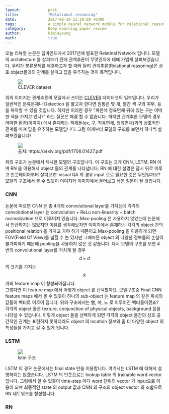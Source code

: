 ```yaml
---
layout:            post
title:             "Relational reasoning"
date:              2017-08-10 13:10:00 +0300
tags:              A simple neural network module for relational reasoning ( Adam Santoro et al., 2017 )
category:          Deep Learning paper review
author:            kimjeyoung
math:              true
---
```


오늘 리뷰할 논문은 딥마인드에서 2017년에 발표한 Relatinal Network 입니다. 모델의 architecture 를 살펴보기 전에 관계추론이 무엇인지에 대해 가볍게
살펴보겠습니다. 우리가 분류문제를 해결하고자 할 때와 달리 관계추론(Relational reasoning)은 상호 object들과의 관계를 살피고 답을 유추하는 것이 목적입니다.

<figure>
   <img src="{{ "/media/img/CLEVER.jpg" | absolute_url }}" />
   <figcaption>CLEVER dataset</figcaption>
</figure>

위의 이미지는 관계추론의 모델에서 쓰이는 [CLEVER](https://cs.stanford.edu/people/jcjohns/clevr/) 데이터셋의 일부입니다. 우리가 일반적인 분류문제나 Detection 을 풀고자 한다면 원통은 몇 개, 빨간 색 구의 여부,
등을 파악할 수 있을 것입니다. 하지만 이러한 경우 "파란색 정육면체 뒤에 있는 구는 어떠한 색을 가지고 있니?" 라는 질문은 해결 할 수 없습니다.
하지만 관계추론 모델의 경우 어떠한 환경(이미지) 에서 존재하는 객체들(ex, 구, 직육면체, 정육면체)과의 상호적인 관계를 따져 답을 유추하는 모델입니다.
그럼 이제부터 모델의 구조를 보면서 하나씩 살펴보겠습니다!

<figure>
   <img src="{{ "/media/img/RN.png" | absolute_url }}" />
   <figcaption>출처: https://arxiv.org/pdf/1706.01427.pdf</figcaption>
</figure>

위의 구조가 논문에서 제시한 모델의 구조입니다. 이 구조는 크게 CNN, LSTM, RN 이며 RN 을 이용해서 object 들의 관계를 나타냅니다. RN 에 대한 설명은 잠시 뒤로 미루고 인풋레이어부터 살펴보죠!
visual QA 의 경우 input 으로 필요한 것은 무엇일까요? 모델의 구조에서 볼 수 있듯이 이미지와 이미지에서 물어보고 싶은 질문이 될 것입니다. <br>

### CNN

논문에 따르면 CNN 은 총 4개의 convolutional layer를 가지는데 각각의 convolutional layer 는
convolution + ReLu non-linearity + batch normalization 으로 이루어져 있습니다. Max-pooling 은 사용하지 않았는데 논문에서 언급하지는 않았지만 이유를 생각해보자면
이미지에서 존재하는 각각의 object 간의 positional relation 를 가지고 가야 하기 때문이고 Max-pooling 을 이용하게 되면 FOV(Field Of View)를 넓힐 수 는 있지만
그에따른 object 의 다양한 정보들의 손실이 불가피하기 때문에 pooling을 사용하지 않은 것 같습니다. 다시 모델의 구조를 보면 4번의 convolutional layer를 거치게 될 경우
$$ d \times d $$ 의 크기를 가지는 $$ k $$ 개의 feature map 이 형성되어집니다. <br>
그렇다면 이 feature map 에서 어떻게 object 를 선택할까요.
모델구조중 Final CNN feature maps 에서 볼 수 있듯이 하나의 sub-object 는 feature map 의 같은 위치의 값들의 벡터로 이루어 집니다. 위의 구조에서는 빨, 파, 노 로 이루어진 벡터들이겠죠?
각각의 object 들은 texture, conjunction of physical objects, background 등을 나타낼 수 있습니다. 이렇게 object 들을 선택하게 되면 각각의 object 들간의 상호 공간적인 관계는 표현하지 못하더라도
object 의 location 정보와 좀 더 다양한 object 의 특성들을 가지고 갈 수 있게 됩니다. <br>

### LSTM

<figure>
   <img src="{{ "/media/img/lstm.png" | absolute_url }}" />
   <figcaption>lstm 구조</figcaption>
</figure>

LSTM 의 경우 논문에서는 final state 만을 이용합니다. 여기서는 LSTM 에 대해서 설명하지는 않겠습니다. LSTM 의 인풋으로는 lookup table 의 trainable word vector 입니다. 그림에서 알 수 있듯이 time-step 마다
word 단위의 vector 가 input으로 이용이 되며 최종적인 state 의 output 값과 CNN 의 구조의 object vector 의 조합으로 RN 네트워크를 형성합니다.

### RN